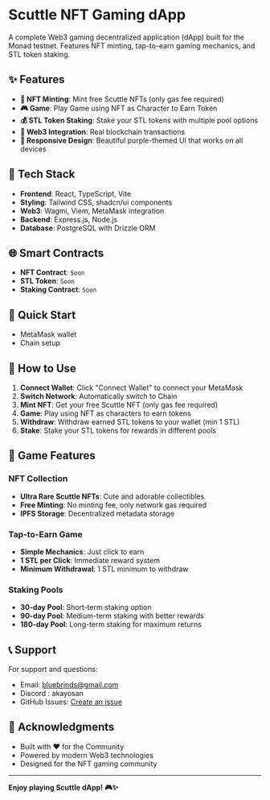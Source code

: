 # Scuttle NFT Gaming dApp

A complete Web3 gaming decentralized application (dApp) built for the Monad testnet. Features NFT minting, tap-to-earn gaming mechanics, and STL token staking.

## ✨ Features

- **🎨 NFT Minting**: Mint free Scuttle NFTs (only gas fee required)
- **🎮 Game**: Play Game using NFT as Character to Earn Token
- **💰 STL Token Staking**: Stake your STL tokens with multiple pool options
- **🔗 Web3 Integration**: Real blockchain transactions
- **📱 Responsive Design**: Beautiful purple-themed UI that works on all devices

## 🔧 Tech Stack

- **Frontend**: React, TypeScript, Vite
- **Styling**: Tailwind CSS, shadcn/ui components
- **Web3**: Wagmi, Viem, MetaMask integration
- **Backend**: Express.js, Node.js
- **Database**: PostgreSQL with Drizzle ORM

## 🌐 Smart Contracts

- **NFT Contract**: `Soon`
- **STL Token**: `Soon`
- **Staking Contract**: `Soon`

## 🚀 Quick Start


- MetaMask wallet
- Chain setup



## 🎯 How to Use

1. **Connect Wallet**: Click "Connect Wallet" to connect your MetaMask
2. **Switch Network**: Automatically switch to Chain 
3. **Mint NFT**: Get your free Scuttle NFT (only gas fee required)
4. **Game**: Play using NFT as characters to earn tokens
5. **Withdraw**: Withdraw earned STL tokens to your wallet (min 1 STL)
6. **Stake**: Stake your STL tokens for rewards in different pools

## 💎 Game Features

### NFT Collection
- **Ultra Rare Scuttle NFTs**: Cute and adorable collectibles
- **Free Minting**: No minting fee, only network gas required
- **IPFS Storage**: Decentralized metadata storage

### Tap-to-Earn Game
- **Simple Mechanics**: Just click to earn
- **1 STL per Click**: Immediate reward system
- **Minimum Withdrawal**: 1 STL minimum to withdraw

### Staking Pools
- **30-day Pool**: Short-term staking option
- **90-day Pool**: Medium-term staking with better rewards
- **180-day Pool**: Long-term staking for maximum returns

## 📞 Support

For support and questions:
- Email: bluebrinds@gmail.com
- Discord : akayosan
- GitHub Issues: [Create an issue](https://github.com/Akayosan/Scuttle-dApp/issues)

## 🌟 Acknowledgments

- Built with ❤️ for the Community
- Powered by modern Web3 technologies
- Designed for the NFT gaming community

---

**Enjoy playing Scuttle dApp! 🎮✨**
